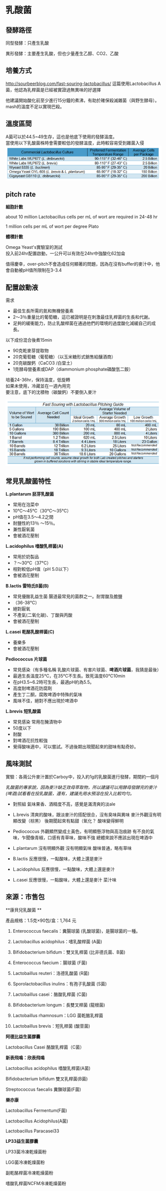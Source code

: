 # 乳酸菌

## 發酵路徑

同型發酵：只產生乳酸

異形發酵：主要產生乳酸，但也少量產生乙醇、CO2、乙酸

## 培養方式

<http://sourbeerblog.com/fast-souring-lactobacillus/>
這篇使用Lactobacillus A菌，他認為乳桿菌是已經被實證過無異味的好選擇  

他建議開始酸化前至少進行15分鐘的煮沸，有助於確保殺滅雜菌（與野生酵母）。mash的溫度不足以實現巴殺。

## 溫度區間

A菌可以於44.5~49生存，這也是他底下使用的發酵溫度。  
當使用以下乳酸菌株時會需要較低的發酵溫度，此時較容易受到雜菌入侵
![](img/sour1.jpg)


## pitch rate

**細胞計數**

about 10 million Lactobacillus cells per mL of wort are required in 24-48 hr

1 million cells per mL of wort per degree Plato

**體積計數**

Omega Yeast's實驗室的測試  
投入前24hr配置啟動，一公升可以有效在24hr中強酸化62加侖

值得慶幸，over-pitch不會造成任何顯著的問題，因為在沒有buffer的麥汁中，他會自動被pH值所限制在3-3.4

## 配置啟動液

需求

* 最佳生長所需的氮和無機營養素
* 2〜3％重量比的葡萄糖，這已被證明是在刺激最佳乳桿菌的生長和代謝。
* 足夠的緩衝能力，防止乳酸桿菌在通過他們的環境的過度酸化減緩自己的成長。

以下成份混合後煮15min

* 90克乾麥芽提取物
* 20克葡萄糖（葡萄糖）（以玉米糖形式銷售給釀酒商）
* 20克碳酸鈣（CaCO3 /白堊土）
* 1克酵母營養素或DAP（diammonium phosphate磷酸氫二銨）

培養24-36hr，保持溫度，低旋轉  
如果未使用，冷藏並在一週內用完  
要注意，底下的沈積物（碳酸鈣）不要倒入麥汁

![](img/sour2.jpg)


## 常見乳酸菌特性

**L.plantarum 胚芽乳酸菌**

*   常用在泡菜中 
*   10℃～45℃（30℃～35℃）
*   pH值在3.5～4.2之間 
*   耐鹽性約13％ ～15％。
*   兼性厭氧菌
*   會被酒花壓制

**L.acidophilus 嗜酸乳桿菌(A)**

*   常用於奶製品 
*   ？～30°C（37°C）
*   相對較低pH值（pH 5.0以下）
*   會被酒花壓制

**B.lactis 雷特氏B菌(B)**

*    常見優酪乳益生菌 腸道最常見的菌群之一。耐胃酸及膽鹽
*   （36-38℃）
*   絕對厭氧
*   不產氣(二氧化碳)、丁酸與丙酸
*   會被酒花壓制

**L.casei 乾酪乳酸桿菌(C)**

*   養樂多
*   會被酒花壓制

**Pediococcus 片球菌**

*   常見感染（有多種名稱 乳酸片球菌、有害片球菌、**啤酒片球菌**，我猜是最後）
*   最適生長溫度25℃，在35℃不生長。致死溫度60℃10min
*   在pH3.5~6.2時可生長，最適pH約為5.5。
*   高度耐啤酒花防腐劑
*   產生丁二酮，腐敗啤酒中特殊的氣味
*   風味不佳，絕對不應出現於啤酒中

**L.brevis 短乳酸菌**

*   常見感染 常用在醃漬物中
*   50度以下
*   耐酸
*   對啤酒花抗性較強
*   覺得酸味適中，可以嘗試。不過後期出現聞起來的甜味有點奇妙。


## 風味測試

實驗：各兩公升麥汁置於Carboy中，投入約1g的乳酸菌進行發酵，期間約一個月

*乳酸菌的專家說，因為麥汁缺乏效母萃取物，所以建議可以用酵母發酵完的麥汁(啤酒)試看看在投乳酸菌，還有，建議先用水預溶在投入比較均勻。*

* 對照組
氣味果香、酒精度不高，感覺是滿清爽的淡ale

* L.brevis
清爽的酸味，跟淡麥汁的搭配很合，沒有臭味與異味
麥汁外觀沒有明顯改變（棕黑）
後期聞起來有點甜（氧化？
酸味變得鮮明

* Pediococcus
外觀顯然變成土黃色，有明顯懸浮物與高泡痕跡
有不良的氣味，乍聞像青椒，口感有青草味，酸味不強
總體來說不應該出現在啤酒中

* L.plantarum
沒有明顯外觀
沒有明顯氣味
酸味普通，略有草味

* B.lactis
反應很慢，一點酸味，大體上還是麥汁

* L.acidophilus
反應很慢，一點酸味，大體上還是麥汁

* L.casei
反應很慢，一點酸味，大體上還是麥汁
菜汁味





## 來源：市售包

**康貝兒乳酸菌 **

產品規格：1.5克×90包/盒：1,764 元

1. Enterococcus faecalis：糞腸球菌 (乳酸球菌)，是腸球菌的一種。

2. Lactobacillus acidophilus：嗜乳酸桿菌 (A菌)

3. Bifidobacterium bifidum：雙叉乳桿菌 (比非德氏菌、B菌)

4. Enterococcus faecium：腸球菌 (F菌)

5. Lactobaillus reuteri：洛德乳酸菌 (R菌)

6. Sporolactobacillus inulins：有孢子乳酸菌 (S菌)

7. Lactobaillus casei：酪酸乳桿菌 (C菌)

8. Bifidobacterium longum：長雙叉桿菌 (龍根菌)

9. Lactobaillus rhamnosum：LGG 菌乾酪乳桿菌

10. Lactobaillus brevis：短乳桿菌 (酸莖菌)

**阿德比益生菌膠囊**

Lactobacillus Casei 酪酸乳桿菌（C菌）

**新表飛鳴：欣表飛鳴**

Lactobacillus acidophilus 嗜酸乳桿菌(A菌)

Bifidobacterium bifidum 雙叉乳桿菌(B菌)

Streptococcus faecalis 糞鍊球菌(F菌)

**樂亦康**

Lactobacillus Fermentum(F菌)

Lactobacillus Acidophilus(A菌)

Lactobacillus Paracasei33

**LP33益生菌膠囊**

LP33菌冷凍乾燥菌粉

LGG菌冷凍乾燥菌粉

副乾酪桿菌冷凍乾燥菌粉

嗜酸乳桿菌NCFM冷凍乾燥菌粉